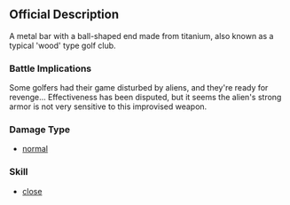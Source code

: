 ## Official Description

A metal bar with a ball-shaped end made from titanium, also known as a
typical 'wood' type golf club.

### Battle Implications

Some golfers had their game disturbed by aliens, and they're ready for
revenge... Effectiveness has been disputed, but it seems the alien's
strong armor is not very sensitive to this improvised weapon.

### Damage Type

- [normal](Damage/normal "wikilink")

### Skill

- [close](Skills/close "wikilink")